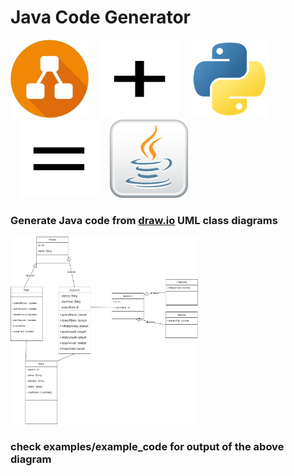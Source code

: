 # Java Code Generator

<div style="display: inline-block">
    <img src="./github_assets/drawio.jpg" width="125" height="125" alt="drawio_logo"/>
    <img src="./github_assets/plus.png" width="125" height="125" alt="plus_sign" style="padding-left:15px; padding-right:15px;"/>
    <img src="./github_assets/python.png" width="125" height="125" alt="python_logo"/>
    <img src="./github_assets/equal.png" width="125" height="125" alt="equal_sign" style="padding-left:15px; padding-right:15px;"/>
    <img src="./github_assets/java.png" width="125" height="125" alt="java_logo"/>
</div>

### Generate Java code from [draw.io](https://draw.io/) UML class diagrams

<div style="display: inline-block">
    <img src="./github_assets/simple_class_diagram.jpg" width="300" height="300" alt="drawio_logo"/>
</div>

### check examples/example_code for output of the above diagram
